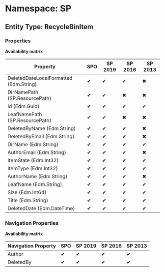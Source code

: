 # Namespace: SP
## Entity Type: RecycleBinItem

### Properties

**Availability matrix**

Property | SPO | SP 2019 | SP 2016 | SP 2013
----------|-----|---------|---------|--------
DeletedDateLocalFormatted (Edm.String) | ✔ | ✔ | ✔ | ✖
DirNamePath (SP.ResourcePath) | ✔ | ✔ | ✖ | ✖
Id (Edm.Guid) | ✔ | ✔ | ✔ | ✔
LeafNamePath (SP.ResourcePath) | ✔ | ✔ | ✖ | ✖
DeletedByName (Edm.String) | ✔ | ✔ | ✔ | ✖
DeletedByEmail (Edm.String) | ✔ | ✔ | ✔ | ✖
DirName (Edm.String) | ✔ | ✔ | ✔ | ✔
AuthorEmail (Edm.String) | ✔ | ✔ | ✔ | ✖
ItemState (Edm.Int32) | ✔ | ✔ | ✔ | ✔
ItemType (Edm.Int32) | ✔ | ✔ | ✔ | ✔
AuthorName (Edm.String) | ✔ | ✔ | ✔ | ✖
LeafName (Edm.String) | ✔ | ✔ | ✔ | ✔
Size (Edm.Int64) | ✔ | ✔ | ✔ | ✔
Title (Edm.String) | ✔ | ✔ | ✔ | ✔
DeletedDate (Edm.DateTime) | ✔ | ✔ | ✔ | ✔

### Navigation Properties

**Availability matrix**

Navigation Property | SPO | SP 2019 | SP 2016 | SP 2013
----------|-----|---------|---------|--------
Author | ✔ | ✔ | ✔ | ✔
DeletedBy | ✔ | ✔ | ✔ | ✔
